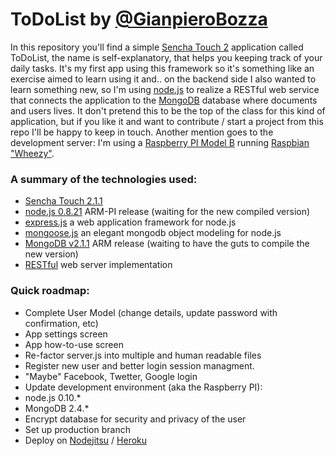 ToDoList by [@GianpieroBozza](http://twitter.com/GianpieroBozza)
========

In this repository you'll find a simple [Sencha Touch 2](http://www.sencha.com/products/touch) 
application called ToDoList, the name is self-explanatory, that helps you keeping track of your daily tasks.
It's my first app using this framework so it's something like an exercise aimed to learn using it and..
on the backend side I also wanted to learn something new, so I'm using [node.js](http://nodejs.org/) 
to realize a RESTful web service that connects the application to the 
[MongoDB](http://www.mongodb.org/) database where documents and users lives.
It don't pretend this to be the top of the class for this kind of application, but if you like it and want to 
contribute / start a project from this repo I'll be happy to keep in touch.
Another mention goes to the development server: I'm using a [Raspberry PI Model B](http://www.raspberrypi.org/) 
running [Raspbian "Wheezy"](http://www.raspbian.org/).

### A summary of the technologies used:
 * [Sencha Touch 2.1.1](http://www.sencha.com/products/touch)
 * [node.js 0.8.21](http://nodejs.org/) ARM-PI release (waiting for the new compiled version)
  * [express.js](http://expressjs.com/) a web application framework for node.js
  * [mongoose.js](http://mongoosejs.com/) an elegant mongodb object modeling for node.js
 * [MongoDB v2.1.1](http://www.mongodb.org/) ARM release (waiting to have the guts to compile the new version)
 * [RESTful](http://en.wikipedia.org/wiki/Representational_state_transfer) web server implementation

### Quick roadmap:
 * Complete User Model (change details, update password with confirmation, etc)
 * App settings screen
 * App how-to-use screen
 * Re-factor server.js into multiple and human readable files
 * Register new user and better login session managment.
 * "Maybe" Facebook, Twetter, Google login
 * Update development environment (aka the Raspberry PI):
  * node.js 0.10.*
  * MongoDB 2.4.* 
 * Encrypt database for security and privacy of the user
 * Set up production branch
 * Deploy on [Nodejitsu](https://www.nodejitsu.com/) / [Heroku](http://www.heroku.com/)

